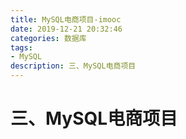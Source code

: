 ```yaml
---
title: MySQL电商项目-imooc
date: 2019-12-21 20:32:46
categories: 数据库
tags: 
- MySQL
description: 三、MySQL电商项目
---
```


# 三、MySQL电商项目


